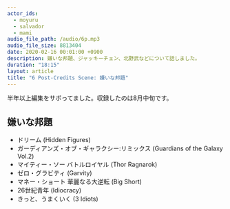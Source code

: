 ```yaml
---
actor_ids:
  - moyuru
  - salvador
  - mami
audio_file_path: /audio/6p.mp3
audio_file_size: 8813404
date: 2020-02-16 00:01:00 +0900
description: 嫌いな邦題、ジャッキーチェン、北野武などについて話しました。
duration: "18:15"
layout: article
title: "6 Post-Credits Scene: 嫌いな邦題"
---
```



半年以上編集をサボってました。収録したのは8月中旬です。

## 嫌いな邦題
- ドリーム (Hidden Figures)
- ガーディアンズ・オブ・ギャラクシー:リミックス (Guardians of the Galaxy Vol.2)
- マイティー・ソー バトルロイヤル (Thor Ragnarok)
- ゼロ・グラビティ (Garvity)
- マネー・ショート 華麗なる大逆転 (Big Short)
- 26世紀青年 (Idiocracy)
- きっと、うまくいく (3 Idiots)